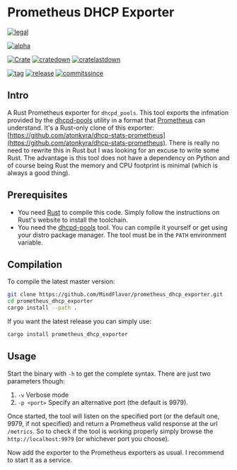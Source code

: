 # Prometheus DHCP Exporter

[![legal](https://img.shields.io/github/license/mindflavor/prometheus_dhcp_exporter.svg)](LICENSE) 

 [![alpha](https://img.shields.io/badge/stability-alpha-yellow.svg)](https://img.shields.io/badge/stability-alpha-yellow.svg)

[![Crate](https://img.shields.io/crates/v/prometheus_dhcp_exporter.svg)](https://crates.io/crates/prometheus_dhcp_exporter) [![cratedown](https://img.shields.io/crates/d/prometheus_dhcp_exporter.svg)](https://crates.io/crates/prometheus_dhcp_exporter) [![cratelastdown](https://img.shields.io/crates/dv/prometheus_dhcp_exporter.svg)](https://crates.io/crates/prometheus_dhcp_exporter)

[![tag](https://img.shields.io/github/tag/mindflavor/prometheus_dhcp_exporter.svg)](https://github.com/MindFlavor/prometheus_dhcp_exporter/tree/0.0.1)
[![release](https://img.shields.io/github/release/mindflavor/prometheus_dhcp_exporter.svg)](https://github.com/MindFlavor/prometheus_dhcp_exporter/tree/0.0.1)
[![commitssince](https://img.shields.io/github/commits-since/mindflavor/prometheus_dhcp_exporter/0.0.1.svg)](https://img.shields.io/github/commits-since/mindflavor/prometheus_dhcp_exporter/0.0.1.svg)

## Intro
A Rust Prometheus exporter for `dhcpd_pools`. This tool exports the infmation provided by the [dhcpd-pools](https://sourceforge.net/projects/dhcpd-pools/) utility in a format that [Prometheus](https://prometheus.io/) can understand. It's a Rust-only clone of this exporter: [https://github.com/atonkyra/dhcp-stats-prometheus](https://github.com/atonkyra/dhcp-stats-prometheus). 
There is really no need to rewrite this in Rust but I was looking for an excuse to write some Rust. The advantage is this tool does not have a dependency on Python and of course being Rust the memory and CPU footprint is minimal (which is always a good thing).

## Prerequisites 

* You need [Rust](https://www.rust-lang.org/) to compile this code. Simply follow the instructions on Rust's website to install the toolchain.
* You need the [dhcpd-pools](https://sourceforge.net/projects/dhcpd-pools/) tool. You can compile it yourself or get using your distro package manager. The tool must be in the `PATH` environment variable.

## Compilation

To compile the latest master version:

```bash
git clone https://github.com/MindFlavor/prometheus_dhcp_exporter.git
cd prometheus_dhcp_exporter
cargo install --path .
```

If you want the latest release you can simply use:

```bash
cargo install prometheus_dhcp_exporter
```

## Usage

Start the binary with `-h` to get the complete syntax. There are just two parameters though:

1. `-v` Verbose mode
2. `-p <port>` Specify an alternative port (the default is 9979). 

Once started, the tool will listen on the specified port (or the default one, 9979, if not specified) and return a Prometheus valid response at the url `/metrics`. So to check if the tool is working properly simply browse the `http://localhost:9979` (or whichever port you choose).

Now add the exporter to the Prometheus exporters as usual. I recommend to start it as a service. 
